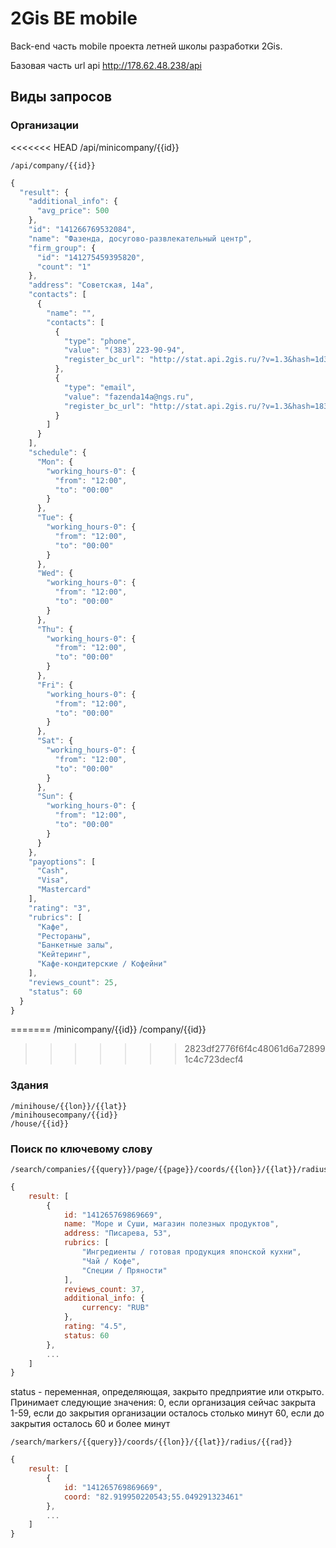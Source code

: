 2Gis BE mobile
=========
Back-end часть mobile проекта летней школы разработки 2Gis.

Базовая часть url api http://178.62.48.238/api

Виды запросов
----
### Организации

<<<<<<< HEAD
    /api/minicompany/{{id}}


    /api/company/{{id}}
```javascript
{
  "result": {
    "additional_info": {
      "avg_price": 500
    },
    "id": "141266769532084",
    "name": "Фазенда, досугово-развлекательный центр",
    "firm_group": {
      "id": "141275459395820",
      "count": "1"
    },
    "address": "Советская, 14а",
    "contacts": [
      {
        "name": "",
        "contacts": [
          {
            "type": "phone",
            "value": "(383) 223-90-94",
            "register_bc_url": "http://stat.api.2gis.ru/?v=1.3&hash=1d39nw8987HIJHHJ142huvef6A6A17291A2B4428562347G42c2969G43J0I0931rv80"
          },
          {
            "type": "email",
            "value": "fazenda14a@ngs.ru",
            "register_bc_url": "http://stat.api.2gis.ru/?v=1.3&hash=183Cnw8987HIJHHJ1b2Buvef6A6A172919264428562347G4292c69G49J0I0931rv6c"
          }
        ]
      }
    ],
    "schedule": {
      "Mon": {
        "working_hours-0": {
          "from": "12:00",
          "to": "00:00"
        }
      },
      "Tue": {
        "working_hours-0": {
          "from": "12:00",
          "to": "00:00"
        }
      },
      "Wed": {
        "working_hours-0": {
          "from": "12:00",
          "to": "00:00"
        }
      },
      "Thu": {
        "working_hours-0": {
          "from": "12:00",
          "to": "00:00"
        }
      },
      "Fri": {
        "working_hours-0": {
          "from": "12:00",
          "to": "00:00"
        }
      },
      "Sat": {
        "working_hours-0": {
          "from": "12:00",
          "to": "00:00"
        }
      },
      "Sun": {
        "working_hours-0": {
          "from": "12:00",
          "to": "00:00"
        }
      }
    },
    "payoptions": [
      "Cash",
      "Visa",
      "Mastercard"
    ],
    "rating": "3",
    "rubrics": [
      "Кафе",
      "Рестораны",
      "Банкетные залы",
      "Кейтеринг",
      "Кафе-кондитерские / Кофейни"
    ],
    "reviews_count": 25,
    "status": 60
  }
}
```

=======
    /minicompany/{{id}}
    /company/{{id}}
>>>>>>> 2823df2776f6f4c48061d6a728991c4c723decf4
### Здания
    /minihouse/{{lon}}/{{lat}}
    /minihousecompany/{{id}}
    /house/{{id}}
### Поиск по ключевому слову
    /search/companies/{{query}}/page/{{page}}/coords/{{lon}}/{{lat}}/radius/{{rad}}
   
```javascript
{
    result: [
        {
            id: "141265769869669",
            name: "Море и Суши, магазин полезных продуктов",
            address: "Писарева, 53",
            rubrics: [
                "Ингредиенты / готовая продукция японской кухни",
                "Чай / Кофе",
                "Специи / Пряности"
            ],
            reviews_count: 37,
            additional_info: {
                currency: "RUB"
            },
            rating: "4.5",
            status: 60
        },
        ...
    ]
}
```
status - переменная, определяющая, закрыто предприятие или открыто. Принимает следующие значения:
    0, если организация сейчас закрыта 
    1-59, если до закрытия организации осталось столько минут
    60, если до закрытия осталось 60 и более минут

    /search/markers/{{query}}/coords/{{lon}}/{{lat}}/radius/{{rad}}

```javascript
{
    result: [
        {
            id: "141265769869669",
            coord: "82.919950220543;55.049291323461"
        },
        ...
    ]
}
```

